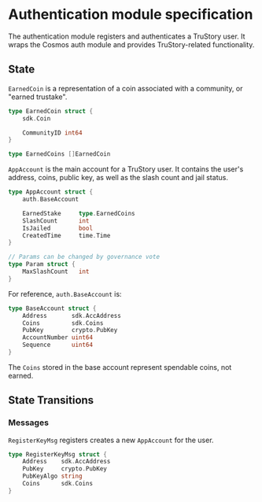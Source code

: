 # Authentication module specification

The authentication module registers and authenticates a TruStory user. It wraps the Cosmos auth module and provides TruStory-related functionality.

## State

`EarnedCoin` is a representation of a coin associated with a community, or "earned trustake".

```go
type EarnedCoin struct {
    sdk.Coin

    CommunityID int64
}

type EarnedCoins []EarnedCoin
```

`AppAccount` is the main account for a TruStory user. It contains the user's address, coins, public key, as well as the slash count and jail status.

```go
type AppAccount struct {
    auth.BaseAccount

    EarnedStake     type.EarnedCoins
    SlashCount      int
    IsJailed        bool
    CreatedTime     time.Time
}

// Params can be changed by governance vote
type Param struct {
    MaxSlashCount   int
}
```

For reference, `auth.BaseAccount` is:
```go
type BaseAccount struct {
	Address       sdk.AccAddress
	Coins         sdk.Coins
	PubKey        crypto.PubKey
	AccountNumber uint64       
	Sequence      uint64       
}
```

The `Coins` stored in the base account represent spendable coins, not earned.

## State Transitions
### Messages

`RegisterKeyMsg` registers creates a new `AppAccount` for the user.

```go
type RegisterKeyMsg struct {
    Address    sdk.AccAddress
    PubKey     crypto.PubKey
    PubKeyAlgo string 
    Coins      sdk.Coins
}
```
